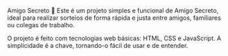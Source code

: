 Amigo Secreto 🎁
Este é um projeto simples e funcional de Amigo Secreto, ideal para realizar sorteios de forma rápida e justa entre amigos, familiares ou colegas de trabalho.

O projeto é feito com tecnologias web básicas: HTML, CSS e JavaScript. A simplicidade é a chave, tornando-o fácil de usar e de entender.
